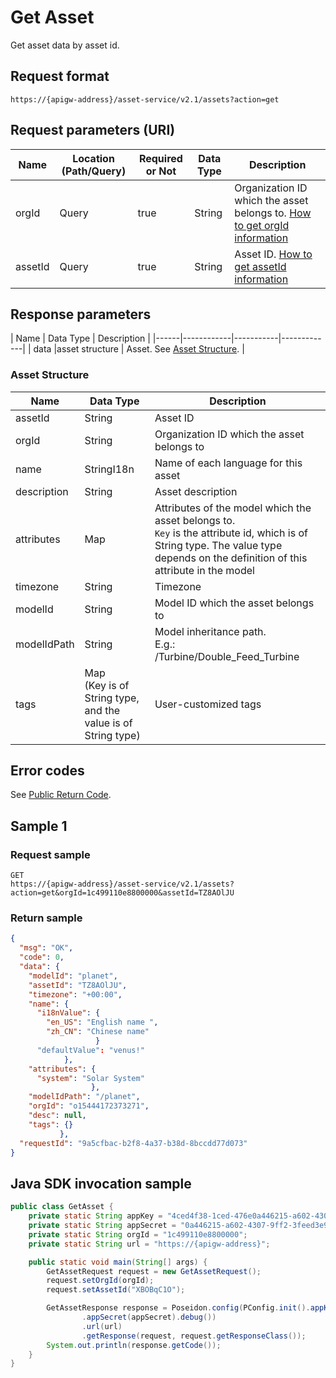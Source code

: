 # Get Asset



Get asset data by asset id.

## Request format

```
https://{apigw-address}/asset-service/v2.1/assets?action=get
```

## Request parameters (URI)

| Name | Location (Path/Query) | Required or Not | Data Type | Description |
|---------------|------------------|----------|-----------|--------------|
| orgId         | Query            | true     | String    | Organization ID which the asset belongs to. [How to get orgId information](/docs/api/en/latest/api_faqs#how-to-get-orgid-information-orgid)                |
| assetId       | Query            | true    | String    | Asset ID. [How to get assetId information](/docs/api/en/latest/api_faqs.html#how-to-get-assetid-information-assetid) |


## Response parameters

| Name | Data Type | Description |
|------|------------|-----------|-------------|
| data    |asset structure | Asset. See [Asset Structure](/docs/api/en/latest/asset/get_asset.html#id3).     |


### Asset Structure

| Name | Data Type | Description |
|-------|---------|---------------------------|
| assetId |  String | Asset ID|
| orgId      | String    | Organization ID which the asset belongs to|
| name | StringI18n |Name of each language for this asset|
| description   | String | Asset description|
|attributes   |Map  |Attributes of the model which the asset belongs to. <br>`Key` is the attribute id, which is of String type. The value type depends on the definition of this attribute in the model|
|timezone  |  String  |Timezone|
|modelId|String|Model ID which the asset belongs to|
|modelIdPath|String|Model inheritance path. <br>E.g.: /Turbine/Double_Feed_Turbine|
|tags|Map<br>(Key is of String type, and the value is of String type)|User-customized tags|


## Error codes

See [Public Return Code](/docs/api/en/latest/overview.html#id8).



## Sample 1

### Request sample

```
GET
https://{apigw-address}/asset-service/v2.1/assets?action=get&orgId=1c499110e8800000&assetId=TZ8AOlJU

```

### Return sample

```json
{
  "msg": "OK",
  "code": 0,
  "data": {
    "modelId": "planet",
    "assetId": "TZ8AOlJU",
    "timezone": "+00:00",
    "name": {
      "i18nValue": {
        "en_US": "English name ",
        "zh_CN": "Chinese name"
                   }
      "defaultValue": "venus!"
            },
    "attributes": {
      "system": "Solar System"
                  },
    "modelIdPath": "/planet",
    "orgId": "o15444172373271",
    "desc": null,
    "tags": {}
           },
  "requestId": "9a5cfbac-b2f8-4a37-b38d-8bccdd77d073"
}
```


## Java SDK invocation sample

```java
public class GetAsset {
    private static String appKey = "4ced4f38-1ced-476e0a446215-a602-4307";
    private static String appSecret = "0a446215-a602-4307-9ff2-3feed3e983ce";
    private static String orgId = "1c499110e8800000";
    private static String url = "https://{apigw-address}";

    public static void main(String[] args) {
        GetAssetRequest request = new GetAssetRequest();
        request.setOrgId(orgId);
        request.setAssetId("XBOBqC1O");

        GetAssetResponse response = Poseidon.config(PConfig.init().appKey(appKey)
                .appSecret(appSecret).debug())
                .url(url)
                .getResponse(request, request.getResponseClass());
        System.out.println(response.getCode());
    }
}
```
